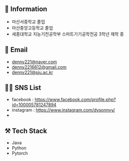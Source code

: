 ## 🏫 Information
- 마산서중학교 졸업
- 마산중앙고등학교 졸업
- 세종대학교 지능기전공학부 스마트기기공학전공 3학년 재학 중 


## 📨 Email
- denny221@naver.com <br>
- denny2216612@gmail.com <br>
- denny221@sju.ac.kr

## 👨‍💻 SNS List
- facebook : https://www.facebook.com/profile.php?id=100005781247894
- instagram : https://www.instagram.com/dysonnyy/
- 
## ⚒️ Tech Stack
- Java
- Python
- Pytorch
